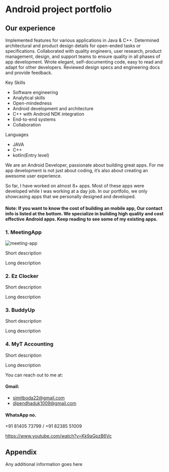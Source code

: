 
# Android project portfolio


## Our experience


Implemented features for various applications in Java & C++.
Determined architectural and product design details for open-ended tasks or specifications.
Collaborated with quality engineers, user research, product management, design, and support teams to ensure quality in all phases of app development.
Wrote elegant, self-documenting code, easy to read and adapt for other developers.
Reviewed design specs and engineering docs and provide feedback.


Key Skills

- Software engineering
- Analytical skills
- Open-mindedness
- Android development and architecture
- C++ with Android NDK integration
- End-to-end systems
- Collaboration

Languages

- JAVA
- C++
- kotlin(Entry level)

We are an Android Developer, passionate about building great apps. For me app development is not just about coding, it’s also about creating an awesome user experience.

So far, I have worked on almost 8+ apps. Most of these apps were developed while I was working at a day job.
In our portfolio, we only showcasing apps that we personally designed and developed.


#### Note: If you want to know the cost of building an mobile app, Our contact info is listed at the bottom. We specialize in building high quality and cost effective Android apps. Keep reading to see some of my existing apps.



### 1. MeetingApp


![meeting-app](https://user-images.githubusercontent.com/108887237/178545031-29bcaf5f-6090-46cb-81ac-4e011d3922d0.jpg)

Short description

Long description


### 2. Ez Clocker

Short description

Long description

### 3. BuddyUp

Short description

Long description

### 4. MyT Accounting

Short description

Long description





You can reach out to me at:

#### Gmail:
- simitboda22@gmail.com
- dipendhaduk1009@gmail.com

#### WhatsApp no.
+91 81405 73799 /
+91 82385 51009


https://www.youtube.com/watch?v=Kk9aGpzB6Vc
## Appendix

Any additional information goes here

